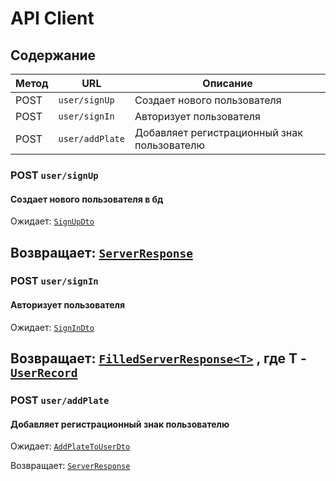 # API Client
## Содержание
| Метод | URL | Описание |
| ------------- | ------------- | ------------- |
| POST | `user/signUp` | Создает нового пользователя |
| POST | `user/signIn` | Авторизует пользователя |
| POST | `user/addPlate` | Добавляет регистрационный знак пользователю |

### POST `user/signUp`
#### Создает нового пользователя в бд
Ожидает: [`SignUpDto`](https://github.com/Mind-team/smart-parking-system-server/blob/master/src/dtos/sign-up.dto.ts)

Возвращает:
[`ServerResponse`](https://github.com/Mind-team/smart-parking-system-server/blob/master/src/interfaces/server-responses/server-response.interface.ts)
---
### POST `user/signIn`
#### Авторизует пользователя
Ожидает: [`SignInDto`](https://github.com/Mind-team/smart-parking-system-server/blob/master/src/dtos/sign-in.dto.ts)

Возвращает: [`FilledServerResponse<T>`](https://github.com/Mind-team/smart-parking-system-server/blob/master/src/interfaces/server-responses/filled-server-response.interface.ts)
, где T - [`UserRecord`](https://github.com/Mind-team/smart-parking-system-server/blob/master/src/interfaces/records/user-record.interface.ts)
---
### POST `user/addPlate`
#### Добавляет регистрационный знак пользователю
Ожидает: [`AddPlateToUserDto`](https://github.com/Mind-team/smart-parking-system-server/blob/dtos/src/dtos/add-plate-to-user.dto.ts)

Возвращает: [`ServerResponse`](https://github.com/Mind-team/smart-parking-system-server/blob/master/src/interfaces/server-responses/server-response.interface.ts)
